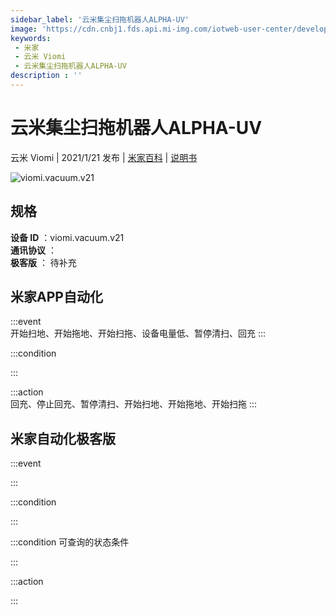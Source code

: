 ```yaml
---
sidebar_label: '云米集尘扫拖机器人ALPHA-UV'
image: 'https://cdn.cnbj1.fds.api.mi-img.com/iotweb-user-center/developer_16790489955273AnZmRzo.png?GalaxyAccessKeyId=AKVGLQWBOVIRQ3XLEW&Expires=9223372036854775807&Signature=A/fmyqCfKfigrl+ooKC8r32dAPA='
keywords: 
 - 米家
 - 云米 Viomi
 - 云米集尘扫拖机器人ALPHA-UV
description : ''
---
```

# 云米集尘扫拖机器人ALPHA-UV

云米 Viomi | 2021/1/21 发布 | [米家百科](https://home.mi.com/webapp/content/baike/product/index.html?model=viomi.vacuum.v21) | [说明书](https://home.mi.com/views/introduction.html?model=viomi.vacuum.v21&region=cn)

![viomi.vacuum.v21](https://cdn.cnbj1.fds.api.mi-img.com/iotweb-user-center/developer_16790489955273AnZmRzo.png?GalaxyAccessKeyId=AKVGLQWBOVIRQ3XLEW&Expires=9223372036854775807&Signature=A/fmyqCfKfigrl+ooKC8r32dAPA=)

## 规格  
> 
**设备 ID** ：viomi.vacuum.v21  
**通讯协议** ：  
**极客版**  ： 待补充 


## 米家APP自动化  

:::event  
开始扫地、开始拖地、开始扫拖、设备电量低、暂停清扫、回充
:::

:::condition  

:::

:::action   
回充、停止回充、暂停清扫、开始扫地、开始拖地、开始扫拖
:::

## 米家自动化极客版  

:::event  

:::

:::condition  

:::

:::condition 可查询的状态条件  

:::

:::action  

:::

        
